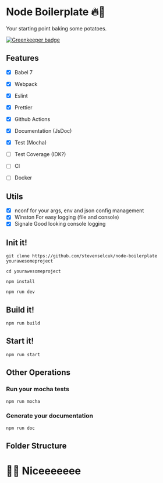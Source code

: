 # Node Boilerplate 🔥🥔

Your starting point baking some potatoes.

[![Greenkeeper badge](https://badges.greenkeeper.io/stevenselcuk/node-boilerplate.svg)](https://greenkeeper.io/)

## Features

- [x] Babel 7
- [x] Webpack
- [x] Eslint 
- [x] Prettier
- [X] Github Actions
- [X] Documentation (JsDoc)
- [X] Test (Mocha)
- [ ] Test Coverage (IDK?)
- [ ] CI
- [ ] Docker


## Utils

- [x] nconf for your args, env and json config management
- [x] Winston For easy logging (file and console)
- [x] Signale Good looking console logging

## Init it!

`git clone https://github.com/stevenselcuk/node-boilerplate yourawesomeproject`

`cd yourawesomeproject`

`npm install`

`npm run dev`

## Build it!

`npm run build`

## Start it!

`npm run start`

## Other Operations

### Run your mocha tests

`npm run mocha`

### Generate your documentation

`npm run doc`


## Folder Structure


# 🙌🏻 Niceeeeeee